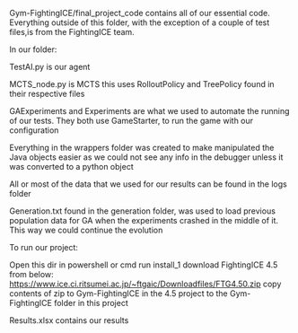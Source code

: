 Gym-FightingICE/final_project_code contains all of our essential code. Everything outside of this folder, with the exception of a couple of test files,is from the FightingICE team. 

In our folder:

TestAI.py is our agent

MCTS_node.py is MCTS this uses RolloutPolicy and TreePolicy found in their respective files

GAExperiments and Experiments are what we used to automate the running of our tests. They both use GameStarter, to run the game with our configuration

Everything in the wrappers folder was created to make manipulated the Java objects easier as we could not see any info in the debugger unless it was converted to a python object

All or most of the data that we used for our results can be found in the logs folder

Generation.txt found in the generation folder, was used to load previous population data for GA when the experiments crashed in the middle of it. This way we could continue the evolution


To run our project:

Open this dir in powershell or cmd
run install_1
download FightingICE 4.5 from below:
https://www.ice.ci.ritsumei.ac.jp/~ftgaic/Downloadfiles/FTG4.50.zip
copy contents of zip to Gym-FightingICE in the 4.5 project to the Gym-FightingICE folder in this project


Results.xlsx contains our results